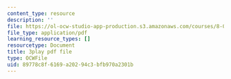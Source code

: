 ```yaml
---
content_type: resource
description: ''
file: https://ol-ocw-studio-app-production.s3.amazonaws.com/courses/8-01sc-classical-mechanics-fall-2016/89778c8f6169a20294c3bfb970a2301b_r2Qb0vsxa8Y.pdf
file_type: application/pdf
learning_resource_types: []
resourcetype: Document
title: 3play pdf file
type: OCWFile
uid: 89778c8f-6169-a202-94c3-bfb970a2301b
---
```

